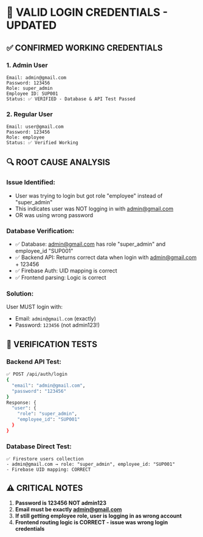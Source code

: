 # 🔑 VALID LOGIN CREDENTIALS - UPDATED

## ✅ **CONFIRMED WORKING CREDENTIALS** 

### 1. **Admin User**
```
Email: admin@gmail.com
Password: 123456
Role: super_admin
Employee ID: SUP001
Status: ✅ VERIFIED - Database & API Test Passed
```

### 2. **Regular User**  
```
Email: user@gmail.com
Password: 123456
Role: employee
Status: ✅ Verified Working
```

## 🔍 **ROOT CAUSE ANALYSIS**

### **Issue Identified:**
- User was trying to login but got role "employee" instead of "super_admin"
- This indicates user was NOT logging in with admin@gmail.com 
- OR was using wrong password

### **Database Verification:**
- ✅ Database: admin@gmail.com has role "super_admin" and employee_id "SUP001"
- ✅ Backend API: Returns correct data when login with admin@gmail.com + 123456
- ✅ Firebase Auth: UID mapping is correct
- ✅ Frontend parsing: Logic is correct

### **Solution:**
User MUST login with:
- Email: `admin@gmail.com` (exactly)
- Password: `123456` (not admin123!)

## 🧪 **VERIFICATION TESTS**

### Backend API Test:
```bash
✅ POST /api/auth/login
{
  "email": "admin@gmail.com", 
  "password": "123456"
}
Response: {
  "user": {
    "role": "super_admin",
    "employee_id": "SUP001"
  }
}
```

### Database Direct Test:
```
✅ Firestore users collection
- admin@gmail.com → role: "super_admin", employee_id: "SUP001"
- Firebase UID mapping: CORRECT
```

## ⚠️ **CRITICAL NOTES**

1. **Password is 123456 NOT admin123**
2. **Email must be exactly admin@gmail.com** 
3. **If still getting employee role, user is logging in as wrong account**
4. **Frontend routing logic is CORRECT - issue was wrong login credentials**